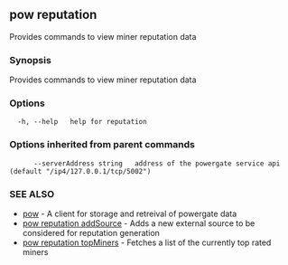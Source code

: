 ## pow reputation

Provides commands to view miner reputation data

### Synopsis

Provides commands to view miner reputation data

### Options

```
  -h, --help   help for reputation
```

### Options inherited from parent commands

```
      --serverAddress string   address of the powergate service api (default "/ip4/127.0.0.1/tcp/5002")
```

### SEE ALSO

* [pow](pow.md)	 - A client for storage and retreival of powergate data
* [pow reputation addSource](pow_reputation_addSource.md)	 - Adds a new external source to be considered for reputation generation
* [pow reputation topMiners](pow_reputation_topMiners.md)	 - Fetches a list of the currently top rated miners

